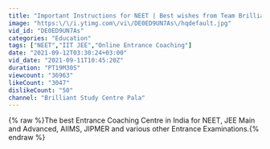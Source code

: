 ```yaml
---
title: "Important Instructions for NEET | Best wishes from Team Brilliant"
image: "https:\/\/i.ytimg.com\/vi\/DE0ED9UN7As\/hqdefault.jpg"
vid_id: "DE0ED9UN7As"
categories: "Education"
tags: ["NEET","IIT JEE","Online Entrance Coaching"]
date: "2021-09-12T03:30:24+03:00"
vid_date: "2021-09-11T10:45:20Z"
duration: "PT19M30S"
viewcount: "36963"
likeCount: "3047"
dislikeCount: "50"
channel: "Brilliant Study Centre Pala"
---
```

{% raw %}The best Entrance Coaching Centre in India for NEET, JEE Main and Advanced, AIIMS, JIPMER and various other Entrance Examinations.{% endraw %}
